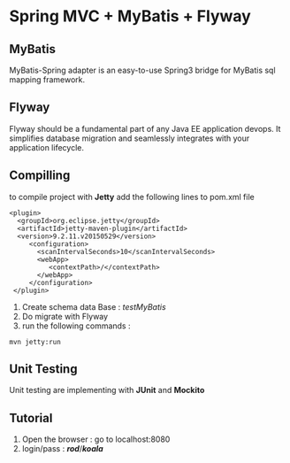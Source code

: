 Spring MVC + MyBatis + Flyway
==========================
MyBatis
-----------
MyBatis-Spring adapter is an easy-to-use Spring3 bridge for MyBatis sql mapping framework.

Flyway
----------
Flyway should be a fundamental part of any Java EE application devops. It simplifies database migration and seamlessly integrates with your application lifecycle.

Compilling
---------------
to compile project with **Jetty** add the following lines to pom.xml file
```
<plugin>
  <groupId>org.eclipse.jetty</groupId>
  <artifactId>jetty-maven-plugin</artifactId>
  <version>9.2.11.v20150529</version>
     <configuration>
       <scanIntervalSeconds>10</scanIntervalSeconds>
       <webApp>
          <contextPath>/</contextPath>
       </webApp>
	 </configuration>
 </plugin>
```

 1. Create schema data Base : *testMyBatis*
 2. Do migrate with Flyway
 3. run the following commands :
```
mvn jetty:run
```
Unit Testing
------------------
Unit testing are implementing with **JUnit** and **Mockito**

Tutorial
-----------

 1. Open the browser : go to localhost:8080
 2. login/pass : ***rod***/***koala***
